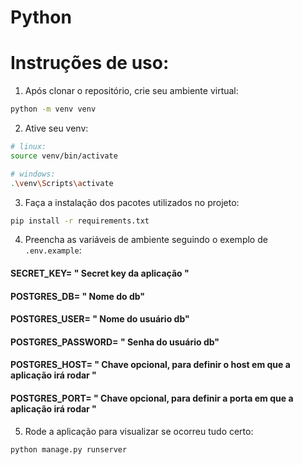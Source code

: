 # Python

# Instruções de uso:

1. Após clonar o repositório, crie seu ambiente virtual:
```bash
python -m venv venv
```
2. Ative seu venv:
```bash
# linux:
source venv/bin/activate

# windows:
.\venv\Scripts\activate
```
3. Faça a instalação dos pacotes utilizados no projeto:

```bash
pip install -r requirements.txt
```

4. Preencha as variáveis de ambiente seguindo o exemplo de `.env.example`:

#### SECRET_KEY= " Secret key da aplicação "
#### POSTGRES_DB= " Nome do db"
#### POSTGRES_USER= " Nome do usuário db"
#### POSTGRES_PASSWORD= " Senha do usuário db"
#### POSTGRES_HOST= " Chave opcional, para definir o host em que a aplicação irá rodar "
#### POSTGRES_PORT= " Chave opcional, para definir a porta em que a aplicação irá rodar "

5. Rode a aplicação para visualizar se ocorreu tudo certo:

```bash
python manage.py runserver
```
